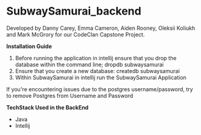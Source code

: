 # SubwaySamurai_backend
Developed by Danny Carey, Emma Cameron, Aiden Rooney, Oleksii Koliukh and Mark McGrory for our CodeClan Capstone Project.

**Installation Guide**
1. Before running the application in intellij ensure that you drop the database within the command line; dropdb subwaysamurai
2. Ensure that you create a new database: createdb subwaysamurai
3. Within SubwaySamurai in intellij run the SubwaySamurai Application

If you're encountering issues due to the postgres username/password, try to remove Postgres from Username and Password

**TechStack Used in the BackEnd**

- Java
- Intellij

